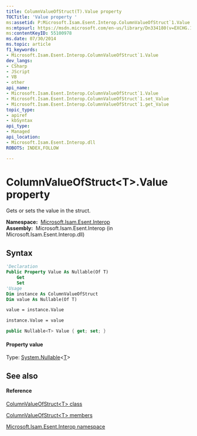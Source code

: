 ```yaml
---
title: ColumnValueOfStruct(T).Value property 
TOCTitle: 'Value property '
ms:assetid: P:Microsoft.Isam.Esent.Interop.ColumnValueOfStruct`1.Value
ms:mtpsurl: https://msdn.microsoft.com/en-us/library/Dn334180(v=EXCHG.10)
ms:contentKeyID: 55100978
ms.date: 07/30/2014
ms.topic: article
f1_keywords:
- Microsoft.Isam.Esent.Interop.ColumnValueOfStruct`1.Value
dev_langs:
- CSharp
- JScript
- VB
- other
api_name: 
- Microsoft.Isam.Esent.Interop.ColumnValueOfStruct`1.Value
- Microsoft.Isam.Esent.Interop.ColumnValueOfStruct`1.set_Value
- Microsoft.Isam.Esent.Interop.ColumnValueOfStruct`1.get_Value
topic_type: 
- apiref
- kbSyntax
api_type: 
- Managed
api_location: 
- Microsoft.Isam.Esent.Interop.dll
ROBOTS: INDEX,FOLLOW

---
```


# ColumnValueOfStruct\<T\>.Value property

Gets or sets the value in the struct.

**Namespace:**  [Microsoft.Isam.Esent.Interop](hh596136\(v=exchg.10\).md)  
**Assembly:**  Microsoft.Isam.Esent.Interop (in Microsoft.Isam.Esent.Interop.dll)

## Syntax

``` vb
'Declaration
Public Property Value As Nullable(Of T)
    Get
    Set
'Usage
Dim instance As ColumnValueOfStruct
Dim value As Nullable(Of T)

value = instance.Value

instance.Value = value
```

``` csharp
public Nullable<T> Value { get; set; }
```

#### Property value

Type: [System.Nullable](https://docs.microsoft.com/dotnet/api/system.nullable-1?redirectedfrom=MSDN)\<[T](dn334171\(v=exchg.10\).md)\>  

## See also

#### Reference

[ColumnValueOfStruct\<T\> class](dn334171\(v=exchg.10\).md)

[ColumnValueOfStruct\<T\> members](dn334217\(v=exchg.10\).md)

[Microsoft.Isam.Esent.Interop namespace](hh596136\(v=exchg.10\).md)

